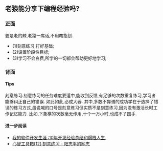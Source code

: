 ## 老猿能分享下编程经验吗?

### 正面

姜是老的辣,老猿一席话,不用瞎指划. 

- (1)刻意练习,打好基础;
- (2)设置阶段性目标;
- (3)学习不会白费,所学的一切都会帮助更好地学习;

### 背面

#### Tips

刻意练习:刻意练习的任务难度要适中,能收到反馈,有足够的次数重复练习,学习者能够纠正自己的错误. 如此如此,必成大器. 其中,多数不靠谱的成功学在于选择了错误的练习方式,虽说喊的口号是刻意练习但实质不是刻意练习,因为没有激活长时工作记忆能力. 比如,下象棋的次数毫无作用,十个一万小时,也成不了国手. 

#### 进一步阅读

- [我的软件开发生涯 :10年开发经验总结和爆栈人生 ][1]
- [心智工具箱(12):刻意练习 - 阳志平的网志][2]

[1]:	http://blog.jobbole.com/84455/
[2]:	http://www.yangzhiping.com/psy/Deliberate-Practice.html